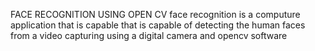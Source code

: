 FACE RECOGNITION USING OPEN CV
face recognition is a computure application that is capable that is capable of detecting the human faces from a video capturing using a digital camera and opencv software
